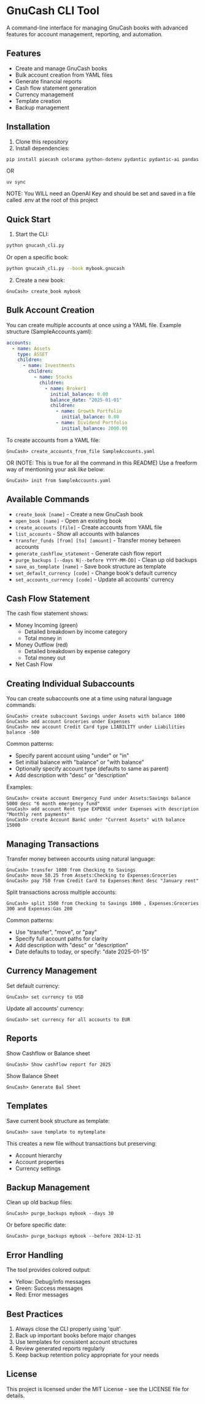 # GnuCash CLI Tool

A command-line interface for managing GnuCash books with advanced features for account management, reporting, and automation.

## Features

- Create and manage GnuCash books
- Bulk account creation from YAML files
- Generate financial reports
- Cash flow statement generation
- Currency management
- Template creation
- Backup management

## Installation

1. Clone this repository
2. Install dependencies:
```bash
pip install piecash colorama python-dotenv pydantic pydantic-ai pandas PyYAML
``` 
OR
```
uv sync 
```
NOTE: You WILL need an OpenAI Key and should be set and saved in a file called .env at the root of this project 
## Quick Start

1. Start the CLI:
```bash
python gnucash_cli.py
```

Or open a specific book:
```bash
python gnucash_cli.py --book mybook.gnucash
```

2. Create a new book:
```
GnuCash> create_book mybook
```

## Bulk Account Creation

You can create multiple accounts at once using a YAML file. Example structure (SampleAccounts.yaml):

```yaml
accounts:
  - name: Assets
    type: ASSET
    children:
      - name: Investments
        children:
          - name: Stocks
            children:
              - name: Broker1
                initial_balance: 0.00
                balance_date: "2025-01-01"
                children:
                  - name: Growth Portfolio
                    initial_balance: 0.00
                  - name: Dividend Portfolio
                    initial_balance: 2000.00
```

To create accounts from a YAML file:
```
GnuCash> create_accounts_from_file SampleAccounts.yaml
```
OR (NOTE: This is true for all the command in this README)
Use a freeform way of mentioning your ask _like_ below:
```
GnuCash> init from SampleAccounts.yaml
```
## Available Commands

- `create_book [name]` - Create a new GnuCash book
- `open_book [name]` - Open an existing book
- `create_accounts [file]` - Create accounts from YAML file
- `list_accounts` - Show all accounts with balances
- `transfer_funds [from] [to] [amount]` - Transfer money between accounts
- `generate_cashflow_statement` - Generate cash flow report
- `purge_backups [--days N|--before YYYY-MM-DD]` - Clean up old backups
- `save_as_template [name]` - Save book structure as template
- `set_default_currency [code]` - Change book's default currency
- `set_accounts_currency [code]` - Update all accounts' currency

## Cash Flow Statement

The cash flow statement shows:
- Money Incoming (green)
  - Detailed breakdown by income category
  - Total money in
- Money Outflow (red)
  - Detailed breakdown by expense category
  - Total money out
- Net Cash Flow

## Creating Individual Subaccounts

You can create subaccounts one at a time using natural language commands:

```
GnuCash> create subaccount Savings under Assets with balance 1000
GnuCash> add account Groceries under Expenses
GnuCash> new account Credit Card type LIABILITY under Liabilities balance -500
```

Common patterns:
- Specify parent account using "under" or "in"
- Set initial balance with "balance" or "with balance"
- Optionally specify account type (defaults to same as parent)
- Add description with "desc" or "description"

Examples:
```
GnuCash> create account Emergency Fund under Assets:Savings balance 5000 desc "6 month emergency fund"
GnuCash> add account Rent type EXPENSE under Expenses with description "Monthly rent payments"
GnuCash> create Account BankC under "Current Assets" with balance 15000
```

## Managing Transactions

Transfer money between accounts using natural language:

```
GnuCash> transfer 1000 from Checking to Savings
GnuCash> move 50.25 from Assets:Checking to Expenses:Groceries
GnuCash> pay 750 from Credit Card to Expenses:Rent desc "January rent"
```

Split transactions across multiple accounts:
```
GnuCash> split 1500 from Checking to Savings 1000 , Expenses:Groceries 300 and Expenses:Gas 200
```

Common patterns:
- Use "transfer", "move", or "pay" 
- Specify full account paths for clarity
- Add description with "desc" or "description"
- Date defaults to today, or specify: "date 2025-01-15"

## Currency Management

Set default currency:
```
GnuCash> set currency to USD
```

Update all accounts' currency:
```
GnuCash> set currency for all accounts to EUR
```

## Reports

Show Cashflow or Balance sheet
``` 
GnuCash> Show cashflow report for 2025
```

Show Balance Sheet
``` 
GnuCash> Generate Bal Sheet
```

## Templates

Save current book structure as template:
```
GnuCash> save template to mytemplate
```

This creates a new file without transactions but preserving:
- Account hierarchy
- Account properties
- Currency settings

## Backup Management

Clean up old backup files:
```
GnuCash> purge_backups mybook --days 30
```

Or before specific date:
```
GnuCash> purge_backups mybook --before 2024-12-31
```

## Error Handling

The tool provides colored output:
- Yellow: Debug/info messages
- Green: Success messages
- Red: Error messages

## Best Practices

1. Always close the CLI properly using 'quit'
2. Back up important books before major changes
3. Use templates for consistent account structures
4. Review generated reports regularly
5. Keep backup retention policy appropriate for your needs




## License

This project is licensed under the MIT License - see the LICENSE file for details.
